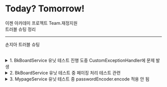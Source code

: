 # Today? Tomorrow!
이젠 아카데미 프로젝트 Team.재정지원  
트러블 슈팅 정리

---
손지아 트러블 슈팅

<br>

<details>
<summary>1. BkBoardService 유닛 테스트 진행 도중 CustomExceptionHandler에 문제 발생</summary>
<p>

![img.png](img/img.png)  
게시글 업데이트 메서드에 대해 테스트 코드를 작성하고 있었다.  
성공 케이스에서는 문제가 없었는데, 실패 케이스를 작성하던 중 when 부분의 값이 null로 반환되는 것을 확인할 수 있었다.  
테스트 코드 전문은 아래와 같다.  

![img.png](img/img_1.png)  
![img.png](img/img_2.png)

디버깅을 해보니 서비스단에서 customExceptionHandler 의존성 주입이 되어 있지 않은 것이 확인되었다.  
서비스단에는 이미 @RequiredArgsConstructor 어노테이션이,  
CustomExceptionHandler 클래스에는 @Component 어노테이션이 있는 상태였다.  
실행 클래스에 @ComponentScan(basePackages = "com.ezen.jjjw.exception")를 붙여 다시 의존성을 주입해주었다.  

![img.png](img/img_3.png)  
이후 테스트 코드를 재실행해봤으나...  
여전히 when 부분 responseEntity 값이 null로 뜨는 상황.  
customExceptionHandler에 아예 진입을 못하고 있기도 하고, 생각해보니 그 내부에서 뭔가 비교를 한다던지 검증을 하지 않는 코드였기 때문에 customExceptionHandler를 거치지 않고 바로 ResponseEntity.ok()를 리턴하도록 코드를 수정했다.

![img.png](img/img_4.png)  
그 이후 테스트 결과는?

![img.png](img/img_5.png)  
테스트 통과.  
왜 customExceptionHandler에 진입하지 못했던 건지, 어떻게 하면 진입하도록 할 수 있을지에 대해서는 추후 더 알아봐야겠다.

---

### CustomExceptionHandler 의존성 주입 문제

<strong>문제 상황</strong> :  
CustomExceptionHandler 의존성 주입이 안 되고 있어서 그 안에 있는 메서드에 진입하지를 못한다.

<strong>시도해본 해결법</strong> :  
1. 애플리케이션 클래스에 @ComponentScan 어노테이션 적용해보기
<br /> > 권한이 필요하지 않은 경로(회원가입, 로그인 등) 요청에서 401 Unauthorized 에러 발생. 어노테이션 붙이기 전에는 없던 에러이다.  
<br /> >> 시큐리티 설정한 부분에 권한 관련한 코드(authenticationEntryPointException)에서 걸리는 것으로 추정. 그런데 어노테이션을 붙이자마자 이렇게 되는 이유가 뭐지?

<strong>결론</strong> :  
CustomExceptionHandler에는 아무런 문제가 없었다.  
예외 처리를 하기 바로 윗 부분에 repository에서 게시글 객체를 찾는 부분이 있는데, 존재하지 않는 게시글을 꺼내려고 할 때 에러가 발생하며 애초에 메서드에 진입할 여지가 없던 것이었다.  
지금은 애초에 Optional<BkBoard> 객체로 꺼내온 후, 이후에 isPresent()를 사용해 안에 값이 존재하는지 그 여부를 따지는 것으로 수정했다.  
이미 처음과 같이 작성되어 있는 곳이 많이 있기 때문에 전체적으로 수정에 들어가야겠다.

</p>
</details>
<details>
<summary>2. BkBoardService 유닛 테스트 중 페이징 처리 테스트 관련</summary>
<p>

<strong>문제 상황</strong> :    
테스트를 하며 member 객체에 List<BkBoard>값을 넣어주었음에도 불구하고 bkBoardPage 값이 null로 반환되는 상황

<br>

<strong>시도해본 해결법</strong> :  
구글링 결과 Pageable객체를 given에서 따로 설정을 해줘야 한다는 설명을 발견했다.  

![img.png](img/img_6.png)  
설명에 따라 given 영역을 다시 설정했다.  
매개변서로 쓰일 page와, member를 선언했는데 이때 member는 setter를 사용했다.  
그 이유는 List<Board>에는 member필드가 존재하고 이를 채워준 다음에 member에 게시글 리스트 객체를 담아주기 위함이었다.  
이후, Pageable과 Page<BkBoard> 역시 각각 따로 만들어주고 테스트를 진행했다.

<br>

<strong>결론</strong> :  
이 해결법이 정답이었다.  
아무래도 서비스단을 살펴본 다음, 기본적으로 준비되어야할 모든 객체를 given에서 작성해줘야 하는 듯하다.

</p>
</details>

<details>
<summary>3. MypageService 유닛 테스트 중 passwordEncoder.encode 적용 안 됨</summary>
<p>

<strong>문제 상황</strong> :  
![img.png](img/img_7.png)  
분명히 passwordEncoder.encode를 사용해 비밀번호를 세팅해줬음에도 불구하고 결과값이 null로 반환되는 것이 확인되었다.  
원인을 찾아보니 Member 클래스 내부, password 필드에 @JsonIgnore 처리가 되어있기 때문이었다.  

<br>

<strong>시도해본 해결법</strong> :  
1. @JsonIgnoreTest 어노테이션 생성  
@JsonIgnore 어노테이션이 테스트 시에만 무시되도록 해야겠다는 생각이 들었다.  
@JsonIgnoreTest 라는 어노테이션(@JsonIgnore 어노테이션을 무시)을 새로 만들어 적용해봤으나...  
어노테이션을 사용하는 위치가 잘못된 것인지 영속성 에러가 발생하며 테스트가 진행되지 못했다.

</p>

</details>